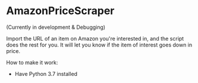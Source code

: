 # AmazonPriceScraper 
(Currently in development & Debugging)

Import the URL of an item on Amazon you're interested in, and the script does the rest for you. It will let you know if
the item of interest goes down in price. 

How to make it work:
- Have Python 3.7 installed
